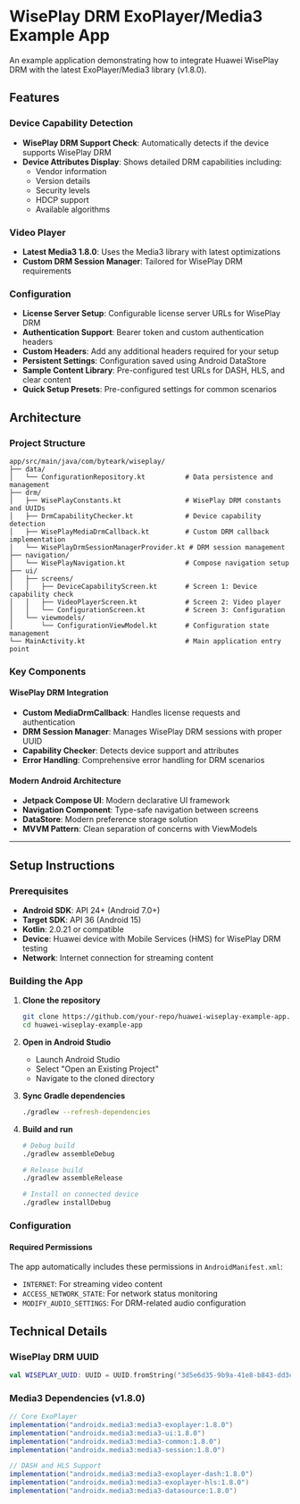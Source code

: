 # WisePlay DRM ExoPlayer/Media3 Example App

An example application demonstrating how to integrate Huawei WisePlay DRM with the latest ExoPlayer/Media3 library (v1.8.0).

## Features

### Device Capability Detection
- **WisePlay DRM Support Check**: Automatically detects if the device supports WisePlay DRM
- **Device Attributes Display**: Shows detailed DRM capabilities including:
  - Vendor information
  - Version details
  - Security levels
  - HDCP support
  - Available algorithms

### Video Player
- **Latest Media3 1.8.0**: Uses the Media3 library with latest optimizations
- **Custom DRM Session Manager**: Tailored for WisePlay DRM requirements

### Configuration
- **License Server Setup**: Configurable license server URLs for WisePlay DRM
- **Authentication Support**: Bearer token and custom authentication headers
- **Custom Headers**: Add any additional headers required for your setup
- **Persistent Settings**: Configuration saved using Android DataStore
- **Sample Content Library**: Pre-configured test URLs for DASH, HLS, and clear content
- **Quick Setup Presets**: Pre-configured settings for common scenarios

## Architecture

### Project Structure
```
app/src/main/java/com/byteark/wiseplay/
├── data/
│   └── ConfigurationRepository.kt          # Data persistence and management
├── drm/
│   ├── WisePlayConstants.kt                # WisePlay DRM constants and UUIDs
│   ├── DrmCapabilityChecker.kt             # Device capability detection
│   ├── WisePlayMediaDrmCallback.kt         # Custom DRM callback implementation
│   └── WisePlayDrmSessionManagerProvider.kt # DRM session management
├── navigation/
│   └── WisePlayNavigation.kt               # Compose navigation setup
├── ui/
│   ├── screens/
│   │   ├── DeviceCapabilityScreen.kt       # Screen 1: Device capability check
│   │   ├── VideoPlayerScreen.kt            # Screen 2: Video player
│   │   └── ConfigurationScreen.kt          # Screen 3: Configuration
│   └── viewmodels/
│       └── ConfigurationViewModel.kt       # Configuration state management
└── MainActivity.kt                         # Main application entry point
```

### Key Components

#### WisePlay DRM Integration
- **Custom MediaDrmCallback**: Handles license requests and authentication
- **DRM Session Manager**: Manages WisePlay DRM sessions with proper UUID
- **Capability Checker**: Detects device support and attributes
- **Error Handling**: Comprehensive error handling for DRM scenarios

#### Modern Android Architecture
- **Jetpack Compose UI**: Modern declarative UI framework
- **Navigation Component**: Type-safe navigation between screens
- **DataStore**: Modern preference storage solution
- **MVVM Pattern**: Clean separation of concerns with ViewModels

---

## Setup Instructions

### Prerequisites
- **Android SDK**: API 24+ (Android 7.0+) 
- **Target SDK**: API 36 (Android 15)
- **Kotlin**: 2.0.21 or compatible
- **Device**: Huawei device with Mobile Services (HMS) for WisePlay DRM testing
- **Network**: Internet connection for streaming content

### Building the App
1. **Clone the repository**
   ```bash
   git clone https://github.com/your-repo/huawei-wiseplay-example-app.git
   cd huawei-wiseplay-example-app
   ```

2. **Open in Android Studio**
   - Launch Android Studio
   - Select "Open an Existing Project"
   - Navigate to the cloned directory

3. **Sync Gradle dependencies**
   ```bash
   ./gradlew --refresh-dependencies
   ```

4. **Build and run**
   ```bash
   # Debug build
   ./gradlew assembleDebug
   
   # Release build  
   ./gradlew assembleRelease
   
   # Install on connected device
   ./gradlew installDebug
   ```

### Configuration

#### Required Permissions
The app automatically includes these permissions in `AndroidManifest.xml`:
- `INTERNET`: For streaming video content
- `ACCESS_NETWORK_STATE`: For network status monitoring
- `MODIFY_AUDIO_SETTINGS`: For DRM-related audio configuration

## Technical Details

### WisePlay DRM UUID
```kotlin
val WISEPLAY_UUID: UUID = UUID.fromString("3d5e6d35-9b9a-41e8-b843-dd3c6e72c42c")
```

### Media3 Dependencies (v1.8.0)
```gradle
// Core ExoPlayer
implementation("androidx.media3:media3-exoplayer:1.8.0")
implementation("androidx.media3:media3-ui:1.8.0") 
implementation("androidx.media3:media3-common:1.8.0")
implementation("androidx.media3:media3-session:1.8.0")

// DASH and HLS Support
implementation("androidx.media3:media3-exoplayer-dash:1.8.0")
implementation("androidx.media3:media3-exoplayer-hls:1.8.0") 
implementation("androidx.media3:media3-datasource:1.8.0")
```
